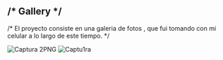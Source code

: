 
/* Gallery */ 
---------------------------------------------------------------------------------------------------------
 /* El proyecto consiste en una galeria de fotos , que fui tomando con mi celular a lo largo de este tiempo. */

![Captura 2PNG](https://user-images.githubusercontent.com/84642858/210486510-d8df9334-84ea-4256-86fe-7982dcdfc90f.PNG)
![Captu1ra](https://user-images.githubusercontent.com/84642858/210486671-c1e51fec-bc47-42ee-93f3-7a8c1bfabd79.PNG)
